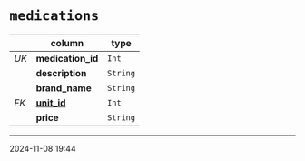 # `medications`

|      | column                    | type         |
| ---- | ------------------------- | ------------ |
| _UK_ | **medication_id**         | `Int`        |
|      | **description**           | `String`     |
|      | **brand_name**            | `String`     |
| _FK_ | [**unit_id**](./units.md) | `Int`        |
|      | **price**                 | `String` |

---

2024-11-08 19:44
